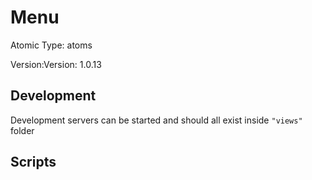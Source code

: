 # Menu

Atomic Type: atoms

Version:Version: 1.0.13


## Development

Development servers can be started and should all exist inside `"views"` folder

## Scripts
